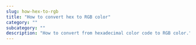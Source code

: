 ```yaml
---
slug: how-hex-to-rgb
title: "How to convert hex to RGB color"
category: ""
subcategory: ""
description: "How to convert from hexadecimal color code to RGB color."
---
```


